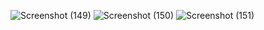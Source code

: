 ![Screenshot (149)](https://github.com/pratik1802/bakerywebsite.io/assets/114296841/3c21c6b3-11b9-48f8-815a-58302987c525)
![Screenshot (150)](https://github.com/pratik1802/bakerywebsite.io/assets/114296841/ef3d3459-d561-48f2-9603-74023254feb7)
![Screenshot (151)](https://github.com/pratik1802/bakerywebsite.io/assets/114296841/1835a071-e5e2-4b7b-8742-b51c97e665a9)
